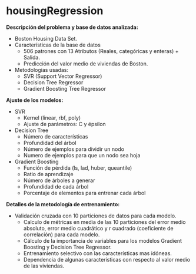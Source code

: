 housingRegression
=================

**Descripción del problema y base de datos analizada:**

* Boston Housing Data Set.
* Características de la base de datos
  - 506 patrones con 13 Atributos (Reales, categóricas y enteras) + Salida.
  - Predicción del valor medio de viviendas de Boston. 
* Metodologias usadas:
  - SVR (Support Vector Regressor) 
  - Decision Tree Regressor
  - Gradient Boosting Tree Regressor

**Ajuste de los modelos:**

* SVR
  - Kernel (linear, rbf, poly)
  - Ajuste de parámetros: C y épsilon
* Decision Tree
  - Número de características
  - Profundidad del árbol
  - Número de ejemplos para dividir un nodo 
  - Numero de ejemplos para que un nodo sea hoja
* Gradient Boosting
  - Función de pérdida (ls, lad, huber, queantile)
  - Ratio de aprendizaje
  - Número de árboles a generar
  - Profundidad de cada árbol
  - Porcentaje de elementos para entrenar cada árbol

**Detalles de la metodología de entrenamiento:**

* Validación cruzada con 10 particiones de datos para cada modelo.
  - Calculo de métricas en media de las 10 particiones del error medio absoluto, error medio cuadrático y r cuadrado (coeficiente de correlación) para cada modelo.
  - Cálculo de la importancia de variables para los modelos Gradient Boosting y Decision Tree Regressor.
  - Entrenamiento selectivo con las características mas idóneas.
  - Dependencia de algunas características con respecto al valor medio de las viviendas.

